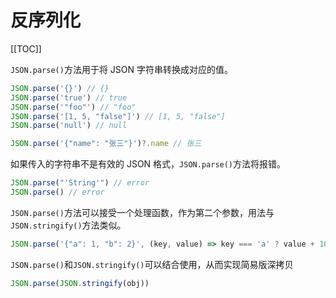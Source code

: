 # 反序列化

[[TOC]]

`JSON.parse()`方法用于将 JSON 字符串转换成对应的值。

```js
JSON.parse('{}') // {}
JSON.parse('true') // true
JSON.parse('"foo"') // "foo"
JSON.parse('[1, 5, "false"]') // [1, 5, "false"]
JSON.parse('null') // null

JSON.parse('{"name": "张三"}')?.name // 张三
```



如果传入的字符串不是有效的 JSON 格式，`JSON.parse()`方法将报错。

```js
JSON.parse("'String'") // error
JSON.parse() // error
```



`JSON.parse()`方法可以接受一个处理函数，作为第二个参数，用法与`JSON.stringify()`方法类似。

```js
JSON.parse('{"a": 1, "b": 2}', (key, value) => key === 'a' ? value + 10 : value)) // {a: 11, b: 2}
```



`JSON.parse()`和`JSON.stringify()`可以结合使用，从而实现简易版深拷贝

```js
JSON.parse(JSON.stringify(obj))
```

